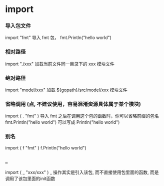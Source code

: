 # import

### 导入包文件
  import "fmt"
  导入 fmt 包， fmt.Println("hello world")

### 相对路径
  import "./xxx"
  加载当前文件同一目录下的 xxx 模块文件

### 绝对路径
  import "model/xxx"
  加载 ${gopath}/src/model/xxx 模块文件

### 省略调用 (点, 不建议使用，容易混淆资源具体属于某个模块)
  import (
    . "fmt"
  )
  导入 fmt 之后在调用这个包的函数时，你可以省略前缀的包名
  fmt.Println("hello world") 可以写成 Println("hello world")

### 别名
  import (
    f "fmt"
  )
  f.Println("hello world")

### _
  import (
    _ "xxx/xxx"
  )
  _ 操作其实是引入该包, 而不直接使用包里面的函数, 而是调用了该包里面的init函数
